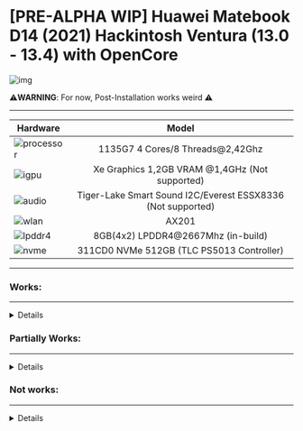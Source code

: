 # [PRE-ALPHA WIP] Huawei Matebook D14 (2021) Hackintosh Ventura (13.0 - 13.4) with OpenCore

![img](https://i.imgur.com/MEjR3Gt.png)

⚠️**WARNING**: For now, Post-Installation works weird ⚠️

---

Hardware | Model
--- |:--:
![processor](https://i.imgur.com/BzXF1mf.png) | 1135G7 4 Cores/8 Threads@2,42Ghz
![igpu](https://i.imgur.com/HS92HLo.png)| Xe Graphics 1,2GB VRAM @1,4GHz (Not supported)
![audio](https://i.imgur.com/Xpsn2zb.png) | Tiger-Lake Smart Sound I2C/Everest ESSX8336 (Not supported)
![wlan](https://i.imgur.com/9eDLwo9.png) | AX201
![lpddr4](https://i.imgur.com/1VtslzT.png) | 8GB(4x2) LPDDR4@2667Mhz (in-build)
![nvme](https://i.imgur.com/J9Q96yY.png) | 311CD0 NVMe 512GB (TLC PS5013 Controller)
---

### Works:
---
<details>

- Opencore 0.9.3 ✅ 

- Installer Boot ✅ (Installation on: NVMe SSD: ~20/25 minutes; SATA3 SSD: ~28/30 minutes)

- System Boot ✅

- USB Ports ✅ (Now all works).

- VoodooPS2Controller ✅ (Works).

- Camera ✅ (works perfectly)

- Battery charging and stats ✅

- Screen ✅ (1080x1920)

- Wi-Fi ✅ (altrough is some slow to connect)
  
- Bluetooth ✅ (Sound devices have some cuts, mouses/keyboards works pretty well, Android devices works/iOS devices are detected but AirDrop is broken).


 
</details>


### Partially Works:

---
<details>
 
- VoodooI2CHID ✅❌ (Might be work, but touchpad freeze after 5 secs to boot).

</details>


### Not works:
---

<details>
 
 
- Touchpad ❌ (MacOS doesn't recognize the GXTP7863 sensor correctly).

- Audio Card ❌ (It's recognized as Tiger-Lake SST/Comet-Lake SST, but isn't enabled)

- Microphone ❌ (It is not recognized)

- HDMI ❌ (Doesn't work without 3D Acceleration)

- Screen Backlit ❌ (Doesn't work without 3D Acceleration)

- Fingerprint Scanner ❌ (Don't exist some Goodix kext for MacOS; use NoTouchID kext for disable it)

</details>

